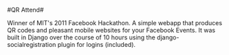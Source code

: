 #QR Attend#

Winner of MIT's 2011 Facebook Hackathon.
A simple webapp that produces QR codes and pleasant mobile websites for your Facebook Events.
It was built in Django over the course of 10 hours using the django-socialregistration plugin for logins (included).

